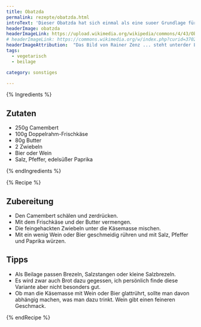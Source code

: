 ```yaml
---
title: Obatzda
permalink: rezepte/obatzda.html
introText: 'Dieser Obatzda hat sich einmal als eine suoer Grundlage für eine ausgedehnte Feuerzangenbowle erwiesen. Auch wenn man auf den ersten Blick nicht glaubt, daß das paßt.'
headerImage: obatzda
headerImageLink: https://upload.wikimedia.org/wikipedia/commons/4/43/Obatzter-1.jpg
# headerImageLink: https://commons.wikimedia.org/w/index.php?curid=3702347
headerImageAttribution:  "Das Bild von Rainer Zenz ... steht unterder Lizenz <a href='https://creativecommons.org/licenses/by/2.0/?ref=openverse&atype=rich'>CC BY 2.0</a>."
tags:
  - vegetarisch
  - beilage

category: sonstiges

---
```



{% Ingredients %}

## Zutaten

- 250g Camembert
- 100g Doppelrahm-Frischkäse
- 80g Butter
- 2 Zwiebeln
- Bier oder Wein
- Salz, Pfeffer, edelsüßer Paprika

{% endIngredients %}

{% Recipe %}

## Zubereitung

- Den Camembert schälen und zerdrücken.
- Mit dem Frischkäse und der Butter vermengen.
- Die feingehackten Zwiebeln unter die Käsemasse mischen.
- Mit ein wenig Wein oder Bier geschmeidig rühren und mit Salz, Pfeffer und Paprika würzen.

## Tipps

- Als Beilage passen Brezeln, Salzstangen oder kleine Salzbrezeln.
- Es wird zwar auch Brot dazu gegessen, ich persönlich finde diese Variante aber nicht besonders gut.
- Ob man die Käsemasse mit Wein oder Bier glattrührt, sollte man davon abhängig machen, was man dazu trinkt. Wein gibt einen feineren Geschmack.

{% endRecipe %}
